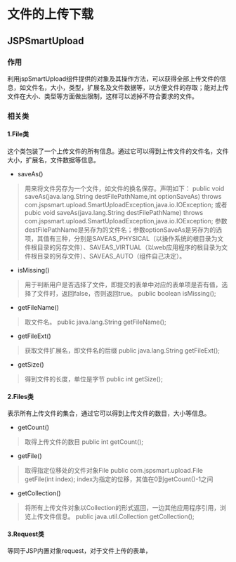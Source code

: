 文件的上传下载
====================
  JSPSmartUpload  
------------------
### 作用
  利用jspSmartUpload组件提供的对象及其操作方法，可以获得全部上传文件的信息，如文件名，大小，类型，扩展名及文件数据等，以方便文件的存取；能对上传文件在大小、类型等方面做出限制，这样可以滤掉不符合要求的文件。
### 相关类
#### 1.File类
  这个类包装了一个上传文件的所有信息。通过它可以得到上传文件的文件名，文件大小，扩展名，文件数据等信息。
* saveAs()

>   用来将文件另存为一个文件，如文件的换名保存。声明如下：
    public void saveAs(java.lang.String destFilePathName,int optionSaveAs)
        throws com.jspsmart.upload.SmartUploadException,java.io.IOException;
或者
    pubic void saveAs(java.lang.String destFilePathName)
        throws com.jspsmart.upload.SmartUploadException,java.io.IOException;
  参数destFilePathName是另存为的文件名；参数optionSaveAs是另存为的选项，其值有三种，分别是SAVEAS_PHYSICAL（以操作系统的根目录为文件根目录的另存文件）、SAVEAS_VIRTUAL（以web应用程序的根目录为文件根目录的另存文件）、SAVEAS_AUTO（组件自己决定）。
* isMissing()
>   用于判断用户是否选择了文件，即提交的表单中对应的表单项是否有值，选择了文件时，返回false，否则返回true。
    public boolean isMissing();
* getFileName()
>   取文件名。
    public java.lang.String getFileName();
* getFileExt()
>   获取文件扩展名，即文件名的后缀
    public java.lang.String getFileExt();
* getSize()
>   得到文件的长度，单位是字节
    public int getSize();

#### 2.Files类
  表示所有上传文件的集合，通过它可以得到上传文件的数目，大小等信息。
* getCount()

>   取得上传文件的数目
    public int getCount();
* getFile()
>   取得指定位移处的文件对象File
    public com.jspsmart.upload.File getFile(int index);
index为指定的位移，其值在0到getCount()-1之间
* getCollection()
> 将所有上传文件对象以Collection的形式返回，一边其他应用程序引用，浏览上传文件信息。
    public java.util.Collection getCollection();

#### 3.Request类
  等同于JSP内置对象request，对于文件上传的表单，
